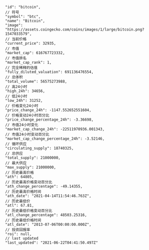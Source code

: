     "id": "bitcoin",
	// 符号
    "symbol": "btc",
    "name": "Bitcoin",
    "image": "https://assets.coingecko.com/coins/images/1/large/bitcoin.png?1547033579",
    // 当前价格
	"current_price": 32935,
	// 市值
    "market_cap": 616767723332,
	// 市值排名
    "market_cap_rank": 1,
	// 完全稀释的估值
    "fully_diluted_valuation": 691136476554,
	// 总体积
    "total_volume": 56575273988,
	// 高24小时
    "high_24h": 34656,
	// 低24小时
    "low_24h": 31252,
	// 价格变化24小时
    "price_change_24h": -1147.552652551604,
	// 价格变动24小时百分比
    "price_change_percentage_24h": -3.36698,
	// 市值24小时变化
    "market_cap_change_24h": -22511970936.001343,
	// 市值24小时变动百分比
    "market_cap_change_percentage_24h": -3.52146,
	// 循环供应
    "circulating_supply": 18740325,
	// 总供应
    "total_supply": 21000000,
	// 最大供应
    "max_supply": 21000000,
	// 历史最高价格
    "ath": 64805,
	// 历史最高价格变动百分比
    "ath_change_percentage": -49.14355,
	// 历史最高价格时间
    "ath_date": "2021-04-14T11:54:46.763Z",
	// 历史最低价
    "atl": 67.81,
	// 历史最低价格变动百分比
    "atl_change_percentage": 48503.25316,
	// 历史最低价格时间
    "atl_date": "2013-07-06T00:00:00.000Z",
	// 投资回报率
    "roi": null,
	// last updated
    "last_updated": "2021-06-22T04:41:50.497Z"
